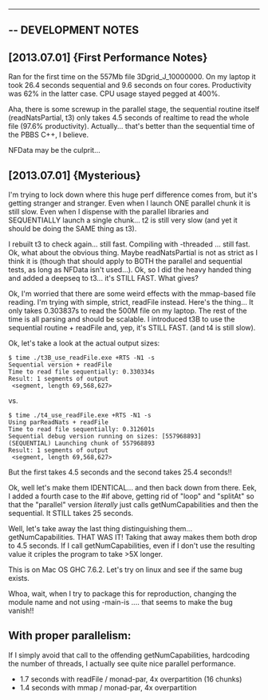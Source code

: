 --------------------------------------------------------------------------------
-- DEVELOPMENT NOTES
--------------------------------------------------------------------------------


[2013.07.01] {First Performance Notes}
--------------------------------------

Ran for the first time on the 557Mb file 3Dgrid_J_10000000.
On my laptop it took 26.4 seconds sequential and 9.6 seconds on four cores.
Productivity was 62% in the latter case.  CPU usage stayed pegged at 400%.

Aha, there is some screwup in the parallel stage, the sequential routine itself
(readNatsPartial, t3) only takes 4.5 seconds of realtime to read the whole file
(97.6% productivity).  Actually... that's better than the sequential time of the PBBS
C++, I believe.

NFData may be the culprit...


[2013.07.01] {Mysterious}
-------------------------

I'm trying to lock down where this huge perf difference comes from, but it's getting
stranger and stranger.  Even when I launch ONE parallel chunk it is still slow.  Even
when I dispense with the parallel libraries and SEQUENTIALLY launch a single
chunk... t2 is still very slow (and yet it should be doing the SAME thing as t3).

I rebuilt t3 to check again... still fast.  Compiling with -threaded ... still
fast. Ok, what about the obvious thing.  Maybe readNatsPartial is not as strict as I
think it is (though that should apply to BOTH the parallel and sequential tests, as
long as NFData isn't used...).  Ok, so I did the heavy handed thing and added a
deepseq to t3... it's STILL FAST.  What gives?

Ok, I'm worried that there are some weird effects with the mmap-based file reading.
I'm trying with simple, strict, readFile instead.  Here's the thing... It only takes
0.303837s to read the 500M file on my laptop.  The rest of the time is all parsing
and should be scalable.
  I introduced t3B to use the sequential routine + readFile and, yep, it's STILL FAST.
(and t4 is still slow).

Ok, let's take a look at the actual output sizes:

    $ time ./t3B_use_readFile.exe +RTS -N1 -s
    Sequential version + readFile
    Time to read file sequentially: 0.330334s
    Result: 1 segments of output
     <segment, length 69,568,627>

vs. 

    $ time ./t4_use_readFile.exe +RTS -N1 -s
    Using parReadNats + readFile
    Time to read file sequentially: 0.312601s
    Sequential debug version running on sizes: [557968893]
    (SEQUENTIAL) Launching chunk of 557968893
    Result: 1 segments of output
     <segment, length 69,568,627>

But the first takes 4.5 seconds and the second takes 25.4 seconds!!

Ok, well let's make them IDENTICAL... and then back down from there.  Eek, I added a
fourth case to the #if above, getting rid of "loop" and "splitAt" so that the
"parallel" version *literally* just calls getNumCapabilities and then the sequential.
It STILL takes 25 seconds.

Well, let's take away the last thing distinguishing them... getNumCapabilities.  THAT
WAS IT!  Taking that away makes them both drop to 4.5 seconds.  If I call
getNumCapabilities, even if I don't use the resulting value it criples the program to
take >5X longer.

This is on Mac OS GHC 7.6.2.  Let's try on linux and see if the same bug exists.

Whoa, wait, when I try to package this for reproduction, changing the module name and
not using -main-is .... that seems to make the bug vanish!!

With proper parallelism:
------------------------

If I simply avoid that call to the offending getNumCapabilities, hardcoding the
number of threads, I actually see quite nice parallel performance.

  * 1.7 seconds with readFile / monad-par, 4x overpartition (16 chunks)
  * 1.4 seconds with mmap / monad-par, 4x overpartition
